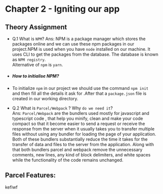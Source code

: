 # Chapter 2 - Igniting our app

## Theory Assignment

- Q.1 What is `NPM`?
Ans: NPM is a package manager which stores the packages online  and we can use these npm packages in our project.NPM is used when you have `node` installed on our machine. It uses CLI to get the packages from the database. The database is known as `NPM registry`. <br>
Alternative of `npm` is `yarn`.

- ##### How to initialise NPM?
- To initialize `npm` in our project we should use the command `npm init ` and then fill all the details it ask for .After that a `package.json` file is created in our working directory.

- Q.2 What is `Parcel/Webpack` ? Why `do we need it`? <br>
Ans: `Parcel/Webpack` are the bundlers used mostly for javascript and typescript code , that help you minify, clean and make your code compact so that it become easier to send a request or receive the response from the server when it usually takes you to transfer multiple files without using any bundler for loading the page of your application. Both of these bundlers substantially reduce the time it takes for the transfer of data and files to the server from the application. Along with that both bundlers parcel and webpack remove the unnecessary comments, new lines, any kind of block delimiters, and white spaces while the functionality of the code remains unchanged.

## Parcel Features:
kefiwf
